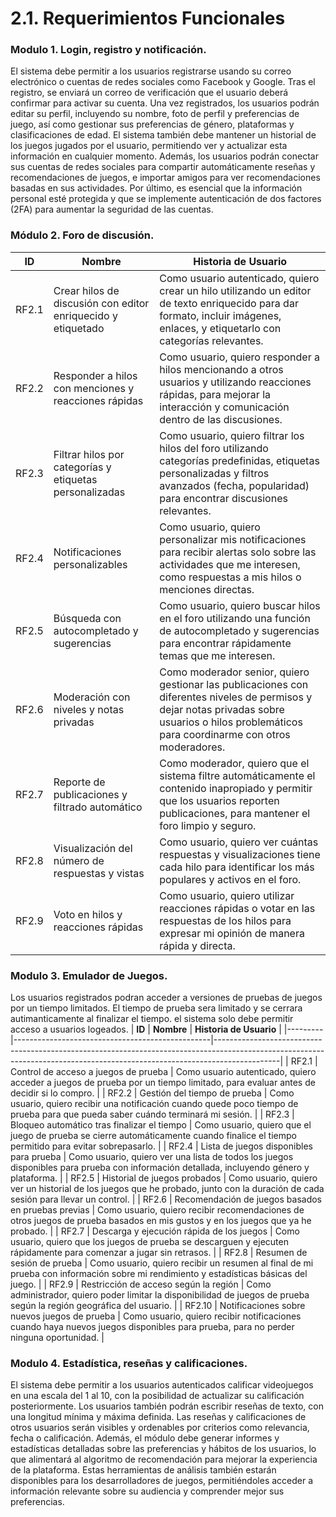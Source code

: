 # 2.1. Requerimientos Funcionales

### Modulo 1. Login, registro y notificación.
El sistema debe permitir a los usuarios registrarse usando su correo electrónico o cuentas de redes sociales como Facebook y Google. Tras el registro, se enviará un correo de verificación que el usuario deberá confirmar para activar su cuenta. Una vez registrados, los usuarios podrán editar su perfil, incluyendo su nombre, foto de perfil y preferencias de juego, así como gestionar sus preferencias de género, plataformas y clasificaciones de edad.
El sistema también debe mantener un historial de los juegos jugados por el usuario, permitiendo ver y actualizar esta información en cualquier momento. Además, los usuarios podrán conectar sus cuentas de redes sociales para compartir automáticamente reseñas y recomendaciones de juegos, e importar amigos para ver recomendaciones basadas en sus actividades. Por último, es esencial que la información personal esté protegida y que se implemente autenticación de dos factores (2FA) para aumentar la seguridad de las cuentas.

### Módulo 2. Foro de discusión.

| **ID**  | **Nombre**                                      | **Historia de Usuario**                                                                                                                                                    |
|---------|-------------------------------------------------|----------------------------------------------------------------------------------------------------------------------------------------------------------------------------|
| RF2.1    | Crear hilos de discusión con editor enriquecido y etiquetado | Como usuario autenticado, quiero crear un hilo utilizando un editor de texto enriquecido para dar formato, incluir imágenes, enlaces, y etiquetarlo con categorías relevantes. |
| RF2.2    | Responder a hilos con menciones y reacciones rápidas  | Como usuario, quiero responder a hilos mencionando a otros usuarios y utilizando reacciones rápidas, para mejorar la interacción y comunicación dentro de las discusiones.    |
| RF2.3   | Filtrar hilos por categorías y etiquetas personalizadas | Como usuario, quiero filtrar los hilos del foro utilizando categorías predefinidas, etiquetas personalizadas y filtros avanzados (fecha, popularidad) para encontrar discusiones relevantes. |
| RF2.4   | Notificaciones personalizables                   | Como usuario, quiero personalizar mis notificaciones para recibir alertas solo sobre las actividades que me interesen, como respuestas a mis hilos o menciones directas.      |
| RF2.5    | Búsqueda con autocompletado y sugerencias        | Como usuario, quiero buscar hilos en el foro utilizando una función de autocompletado y sugerencias para encontrar rápidamente temas que me interesen.                       |
| RF2.6    | Moderación con niveles y notas privadas          | Como moderador senior, quiero gestionar las publicaciones con diferentes niveles de permisos y dejar notas privadas sobre usuarios o hilos problemáticos para coordinarme con otros moderadores. |
| RF2.7    | Reporte de publicaciones y filtrado automático   | Como moderador, quiero que el sistema filtre automáticamente el contenido inapropiado y permitir que los usuarios reporten publicaciones, para mantener el foro limpio y seguro. |
| RF2.8    | Visualización del número de respuestas y vistas  | Como usuario, quiero ver cuántas respuestas y visualizaciones tiene cada hilo para identificar los más populares y activos en el foro.                                        |
| RF2.9    | Voto en hilos y reacciones rápidas               | Como usuario, quiero utilizar reacciones rápidas o votar en las respuestas de los hilos para expresar mi opinión de manera rápida y directa.                                 |


### Modulo 3. Emulador de Juegos.
Los usuarios registrados podran acceder a versiones de pruebas de juegos por un tiempo limitados.
El tiempo de prueba sera limitado y se cerrara autimanticamente al finalizar el tiempo.
el sistema solo debe permitir acceso a usuarios logeados.
| **ID**  | **Nombre**                                      | **Historia de Usuario**                                                                                                                                                    |
|---------|-------------------------------------------------|----------------------------------------------------------------------------------------------------------------------------------------------------------------------------|
| RF2.1    | Control de acceso a juegos de prueba | Como usuario autenticado, quiero acceder a juegos de prueba por un tiempo limitado, para evaluar antes de decidir si lo compro. |
| RF2.2    | Gestión del tiempo de prueba | Como usuario, quiero recibir una notificación cuando quede poco tiempo de prueba para que pueda saber cuándo terminará mi sesión. |
| RF2.3    | Bloqueo automático tras finalizar el tiempo | Como usuario, quiero que el juego de prueba se cierre automáticamente cuando finalice el tiempo permitido para evitar sobrepasarlo. |
| RF2.4    | Lista de juegos disponibles para prueba | Como usuario, quiero ver una lista de todos los juegos disponibles para prueba con información detallada, incluyendo género y plataforma. |
| RF2.5    | Historial de juegos probados | Como usuario, quiero ver un historial de los juegos que he probado, junto con la duración de cada sesión para llevar un control. |
| RF2.6    | Recomendación de juegos basados en pruebas previas | Como usuario, quiero recibir recomendaciones de otros juegos de prueba basados en mis gustos y en los juegos que ya he probado. |
| RF2.7    | Descarga y ejecución rápida de los juegos | Como usuario, quiero que los juegos de prueba se descarguen y ejecuten rápidamente para comenzar a jugar sin retrasos. |
| RF2.8    | Resumen de sesión de prueba | Como usuario, quiero recibir un resumen al final de mi prueba con información sobre mi rendimiento y estadísticas básicas del juego. |
| RF2.9    | Restricción de acceso según la región | Como administrador, quiero poder limitar la disponibilidad de juegos de prueba según la región geográfica del usuario. |
| RF2.10   | Notificaciones sobre nuevos juegos de prueba | Como usuario, quiero recibir notificaciones cuando haya nuevos juegos disponibles para prueba, para no perder ninguna oportunidad. |

### Modulo 4. Estadística, reseñas y calificaciones.
El sistema debe permitir a los usuarios autenticados calificar videojuegos en una escala del 1 al 10, con la posibilidad de actualizar su calificación posteriormente. Los usuarios también podrán escribir reseñas de texto, con una longitud mínima y máxima definida. Las reseñas y calificaciones de otros usuarios serán visibles y ordenables por criterios como relevancia, fecha o calificación. Además, el módulo debe generar informes y estadísticas detalladas sobre las preferencias y hábitos de los usuarios, lo que alimentará al algoritmo de recomendación para mejorar la experiencia de la plataforma. Estas herramientas de análisis también estarán disponibles para los desarrolladores de juegos, permitiéndoles acceder a información relevante sobre su audiencia y comprender mejor sus preferencias.

